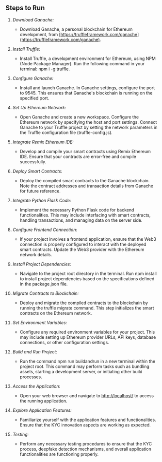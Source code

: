 ## Steps to Run

1. *Download Ganache:*
   - Download Ganache, a personal blockchain for Ethereum development, from [https://truffleframework.com/ganache](https://truffleframework.com/ganache).

2. *Install Truffle:*
   - Install Truffle, a development environment for Ethereum, using NPM (Node Package Manager). Run the following command in your terminal: npm i -g truffle.

3. *Configure Ganache:*
   - Install and launch Ganache. In Ganache settings, configure the port to 9545. This ensures that Ganache's blockchain is running on the specified port.

4. *Set Up Ethereum Network:*
   - Open Ganache and create a new workspace. Configure the Ethereum network by specifying the host and port settings. Connect Ganache to your Truffle project by setting the network parameters in the Truffle configuration file (truffle-config.js).

6. *Integrate Remix Ethereum IDE:*
   - Develop and compile your smart contracts using Remix Ethereum IDE. Ensure that your contracts are error-free and compile successfully.

7. *Deploy Smart Contracts:*
   - Deploy the compiled smart contracts to the Ganache blockchain. Note the contract addresses and transaction details from Ganache for future reference.

8. *Integrate Python Flask Code:*
   - Implement the necessary Python Flask code for backend functionalities. This may include interfacing with smart contracts, handling transactions, and managing data on the server side.

9. *Configure Frontend Connection:*
   - If your project involves a frontend application, ensure that the Web3 connection is properly configured to interact with the deployed smart contracts. Update the Web3 provider with the Ethereum network details.

10. *Install Project Dependencies:*
    - Navigate to the project root directory in the terminal. Run npm install to install project dependencies based on the specifications defined in the package.json file.


12. *Migrate Contracts to Blockchain:*
    - Deploy and migrate the compiled contracts to the blockchain by running the truffle migrate command. This step initializes the smart contracts on the Ethereum network.

13. *Set Environment Variables:*
    - Configure any required environment variables for your project. This may include setting up Ethereum provider URLs, API keys, database connections, or other configuration settings.

14. *Build and Run Project:*
    - Run the command npm run buildandrun in a new terminal within the project root. This command may perform tasks such as bundling assets, starting a development server, or initiating other build processes.

15. *Access the Application:*
    - Open your web browser and navigate to [http://localhost/](http://localhost/) to access the running application.

16. *Explore Application Features:*
    - Familiarize yourself with the application features and functionalities. Ensure that the KYC innovation aspects are working as expected.

17. *Testing:*
    - Perform any necessary testing procedures to ensure that the KYC process, deepfake detection mechanisms, and overall application functionalities are functioning properly.
